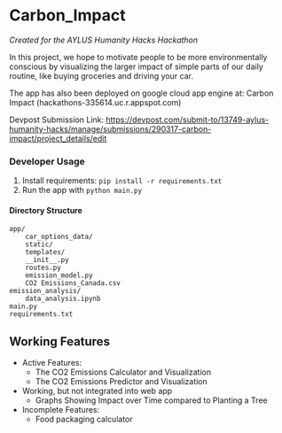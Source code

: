 # Carbon_Impact
*Created for the AYLUS Humanity Hacks Hackathon*

In this project, we hope to motivate people to be more environmentally conscious by visualizing the larger impact of simple parts of our daily routine, like buying groceries and driving your car. 

The app has also been deployed on google cloud app engine at:
Carbon Impact (hackathons-335614.uc.r.appspot.com)

Devpost Submission Link: https://devpost.com/submit-to/13749-aylus-humanity-hacks/manage/submissions/290317-carbon-impact/project_details/edit
 
 
### Developer Usage
1. Install requirements: `pip install -r requirements.txt`
2. Run the app with `python main.py`
#### Directory Structure
```
app/
    car_options_data/
    static/
    templates/
    __init__.py
    routes.py
    emission_model.py
    CO2 Emissions_Canada.csv
emission_analysis/
    data_analysis.ipynb
main.py
requirements.txt
```
## Working Features
- Active Features:
    - The CO2 Emissions Calculator and Visualization
    - The CO2 Emissions Predictor and Visualization
- Working, but not integrated into web app
    - Graphs Showing Impact over Time compared to Planting a Tree
- Incomplete Features:
    - Food packaging calculator
